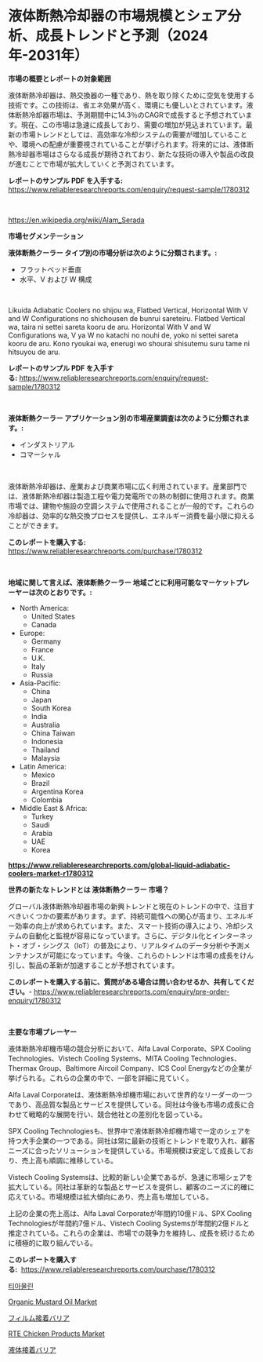 <p><h1>液体断熱冷却器の市場規模とシェア分析、成長トレンドと予測（2024年-2031年）</h1></p><p><strong>市場の概要とレポートの対象範囲</strong></p>
<p><p>液体断熱冷却器は、熱交換器の一種であり、熱を取り除くために空気を使用する技術です。この技術は、省エネ効果が高く、環境にも優しいとされています。液体断熱冷却器市場は、予測期間中に14.3％のCAGRで成長すると予想されています。現在、この市場は急速に成長しており、需要の増加が見込まれています。最新の市場トレンドとしては、高効率な冷却システムの需要が増加していることや、環境への配慮が重要視されていることが挙げられます。将来的には、液体断熱冷却器市場はさらなる成長が期待されており、新たな技術の導入や製品の改良が進むことで市場が拡大していくと予測されています。</p></p>
<p><strong>レポートのサンプル PDF を入手する:</strong> <a href="https://www.reliableresearchreports.com/enquiry/request-sample/1780312">https://www.reliableresearchreports.com/enquiry/request-sample/1780312</a></p>
<p>&nbsp;</p>
<p><a href="https://en.wikipedia.org/wiki/Alam_Serada">https://en.wikipedia.org/wiki/Alam_Serada</a></p>
<p><strong>市場セグメンテーション</strong></p>
<p><strong>液体断熱クーラー タイプ別の市場分析は次のように分類されます。:</strong></p>
<p><ul><li>フラットベッド垂直</li><li>水平、V および W 構成</li></ul></p>
<p>&nbsp;</p>
<p><p>Likuida Adiabatic Coolers no shijou wa, Flatbed Vertical, Horizontal With V and W Configurations no shichousen de bunrui sareteiru. Flatbed Vertical wa, taira ni settei sareta kooru de aru. Horizontal With V and W Configurations wa, V ya W no katachi no nouhi de, yoko ni settei sareta kooru de aru. Kono ryoukai wa, enerugi wo shourai shisutemu suru tame ni hitsuyou de aru.</p></p>
<p><strong>レポートのサンプル PDF を入手する:</strong>&nbsp;<a href="https://www.reliableresearchreports.com/enquiry/request-sample/1780312">https://www.reliableresearchreports.com/enquiry/request-sample/1780312</a></p>
<p>&nbsp;</p>
<p><strong> 液体断熱クーラー アプリケーション別の市場産業調査は次のように分類されます。:</strong></p>
<p><ul><li>インダストリアル</li><li>コマーシャル</li></ul></p>
<p>&nbsp;</p>
<p><p>液体断熱冷却器は、産業および商業市場に広く利用されています。産業部門では、液体断熱冷却器は製造工程や電力発電所での熱の制御に使用されます。商業市場では、建物や施設の空調システムで使用されることが一般的です。これらの冷却器は、効率的な熱交換プロセスを提供し、エネルギー消費を最小限に抑えることができます。</p></p>
<p><strong>このレポートを購入する:</strong>&nbsp; <a href="https://www.reliableresearchreports.com/purchase/1780312">https://www.reliableresearchreports.com/purchase/1780312</a></p>
<p>&nbsp;</p>
<p><strong>地域に関して言えば、液体断熱クーラー 地域ごとに利用可能なマーケットプレーヤーは次のとおりです。:</strong></p>
<p><ul>
    <li>
        North America:
        <ul>
            <li>United States</li>
            <li>Canada</li>
        </ul>
    </li>
    <li>
        Europe:
        <ul>
            <li>Germany</li>
            <li>France</li>
            <li>U.K.</li>
            <li>Italy</li>
            <li>Russia</li>
        </ul>
    </li>
    <li>
        Asia-Pacific:
        <ul>
            <li>China</li>
            <li>Japan</li>
            <li>South Korea</li>
            <li>India</li>
            <li>Australia</li>
            <li>China Taiwan</li>
            <li>Indonesia</li>
            <li>Thailand</li>
            <li>Malaysia</li>
        </ul>
    </li>
    <li>
        Latin America:
        <ul>
            <li>Mexico</li>
            <li>Brazil</li>
            <li>Argentina Korea</li>
            <li>Colombia</li>
        </ul>
    </li>
    <li>
        Middle East & Africa:
        <ul>
            <li>Turkey</li>
            <li>Saudi</li>
            <li>Arabia</li>
            <li>UAE</li>
            <li>Korea</li>
        </ul>
    </li>
    </ul></p>
<p><strong><a href="https://www.reliableresearchreports.com/global-liquid-adiabatic-coolers-market-r1780312">https://www.reliableresearchreports.com/global-liquid-adiabatic-coolers-market-r1780312</a></strong>&nbsp;</p>
<p><strong>世界の新たなトレンドとは 液体断熱クーラー 市場？</strong></p>
<p><p>グローバル液体断熱冷却器市場の新興トレンドと現在のトレンドの中で、注目すべきいくつかの要素があります。まず、持続可能性への関心が高まり、エネルギー効率の向上が求められています。また、スマート技術の導入により、冷却システムの自動化と監視が容易になっています。さらに、デジタル化とインターネット・オブ・シングス（IoT）の普及により、リアルタイムのデータ分析や予測メンテナンスが可能になっています。今後、これらのトレンドは市場の成長をけん引し、製品の革新が加速することが予想されています。</p></p>
<p><strong>このレポートを購入する前に、質問がある場合は問い合わせるか、共有してください。</strong>- <a href="https://www.reliableresearchreports.com/enquiry/pre-order-enquiry/1780312">https://www.reliableresearchreports.com/enquiry/pre-order-enquiry/1780312</a></p>
<p>&nbsp;</p>
<p><strong>主要な市場プレーヤー</strong></p>
<p><p>液体断熱冷却機市場の競合分析において、Alfa Laval Corporate、SPX Cooling Technologies、Vistech Cooling Systems、MITA Cooling Technologies、Thermax Group、Baltimore Aircoil Company、ICS Cool Energyなどの企業が挙げられる。これらの企業の中で、一部を詳細に見ていく。</p><p>Alfa Laval Corporateは、液体断熱冷却機市場において世界的なリーダーの一つであり、高品質な製品とサービスを提供している。同社は今後も市場の成長に合わせて戦略的な展開を行い、競合他社との差別化を図っている。</p><p>SPX Cooling Technologiesも、世界中で液体断熱冷却機市場で一定のシェアを持つ大手企業の一つである。同社は常に最新の技術とトレンドを取り入れ、顧客ニーズに合ったソリューションを提供している。市場規模は安定して成長しており、売上高も順調に推移している。</p><p>Vistech Cooling Systemsは、比較的新しい企業であるが、急速に市場シェアを拡大している。同社は革新的な製品とサービスを提供し、顧客のニーズに的確に応えている。市場規模は拡大傾向にあり、売上高も増加している。</p><p>上記の企業の売上高は、Alfa Laval Corporateが年間約10億ドル、SPX Cooling Technologiesが年間約7億ドル、Vistech Cooling Systemsが年間約2億ドルと推定されている。これらの企業は、市場での競争力を維持し、成長を続けるために積極的に取り組んでいる。</p></p>
<p><strong>このレポートを購入する:</strong>&nbsp;&nbsp;<a href="https://www.reliableresearchreports.com/purchase/1780312">https://www.reliableresearchreports.com/purchase/1780312</a></p>
<p><p><a href="https://github.com/Edwards13Jessica/Market-Research-Report-List-1/blob/main/4837359164089.md">티아물린</a></p><p><a href="https://github.com/WillieWoodard/Market-Research-Report-List-5/blob/main/organic-mustard-oil-market.md">Organic Mustard Oil Market</a></p><p><a href="https://github.com/MosesSpinka1914/Market-Research-Report-List-2/blob/main/3827946153607.md">フィルム接着バリア</a></p><p><a href="https://github.com/mabenkhyari11/Market-Research-Report-List-1/blob/main/rte-chicken-products-market.md">RTE Chicken Products Market</a></p><p><a href="https://github.com/RudyBoyer2017/Market-Research-Report-List-2/blob/main/8651206153608.md">液体接着バリア</a></p></p>